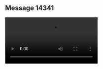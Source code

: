 ## Message 14341



![Video](https://data.iron-swords.co.il/2024/December/07/14341/14341_media.mp4)
